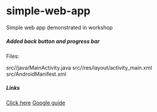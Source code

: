 # simple-web-app
Simple web app demonstrated in workshop

<h5>Added back button and progress bar</h5>

<p>Files: </p>

src/<package>/java/MainActivity.java
src/<package>/res/layout/activity_main.xml
src/AndroidManifest.xml

<h5>Links</h5>

<a href="https://www.tutorialspoint.com/how-to-display-progress-bar-while-loading-a-url-to-webview-in-android">Click here</a>
<a href="https://developer.android.com/guide/webapps/webview">Google guide</a>

